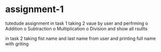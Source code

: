 # assignment-1
tutedude assignment
in task 1 taking 2 vaue by user and perfrming 
o	Addition
o	Subtraction
o	Multiplication
o	Division
and show all rsullts

 in task 2 taking fist name and last name from user and printing full name with griting
